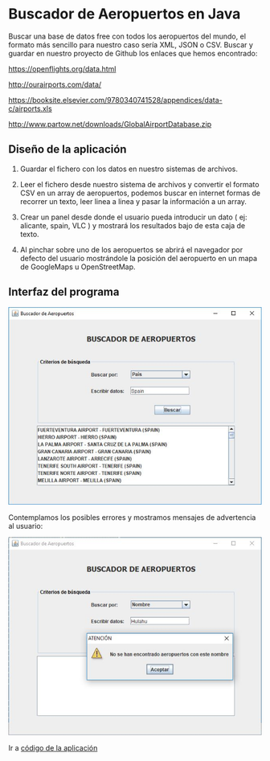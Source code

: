 # Buscador de Aeropuertos en Java

Buscar una base de datos free con todos los aeropuertos del mundo, el formato más sencillo para nuestro caso sería XML, JSON o CSV.
Buscar y guardar en nuestro proyecto de Github los enlaces que hemos encontrado:

https://openflights.org/data.html

http://ourairports.com/data/

https://booksite.elsevier.com/9780340741528/appendices/data-c/airports.xls

http://www.partow.net/downloads/GlobalAirportDatabase.zip  
  
  
## Diseño de la aplicación

1. Guardar el fichero con los datos en nuestro sistemas de archivos.

2. Leer el fichero desde nuestro sistema de archivos y convertir el formato CSV en un array de aeropuertos, podemos buscar en internet
formas de recorrer un texto, leer linea a linea y pasar la información a un array.

3. Crear un panel desde donde el usuario pueda introducir un dato ( ej: alicante, spain, VLC ) y mostrará los resultados bajo de esta
caja de texto.

4. Al pinchar sobre uno de los aeropuertos se abrirá el navegador por defecto del usuario mostrándole la posición
del aeropuerto en un mapa de GoogleMaps u OpenStreetMap.  
  
  
## Interfaz del programa

<p align="center">
  <img src="https://github.com/sergiosabater/PSP/blob/master/Recursos/Imagenes/Aeropuertos_Interfaz.JPG"/>
</p>

Contemplamos los posibles errores y mostramos mensajes de advertencia al usuario:

<p align="center">
  <img src="https://github.com/sergiosabater/PSP/blob/master/Recursos/Imagenes/Aeropuertos_Error.JPG"/>
</p>

Ir a [código de la aplicación](https://github.com/sergiosabater/PSP/tree/master/Actividades%20Java/BuscadorAeropuertos)





